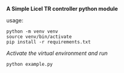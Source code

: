 **A Simple Licel TR controller python module**


usage:  


`python -m venv venv`  
`source venv/bin/activate`  
`pip install -r requirements.txt`  

*Activate the virtual environment and run*

`python example.py`

